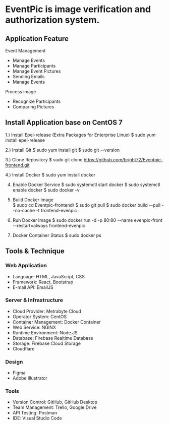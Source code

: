 # EventPic is image verification and authorization system.

## Application Feature

Event Management
- Manage Events
- Manage Participants
- Manage Event Pictures
- Sending Emails
- Manage Events

Process image
- Recognize Participants
- Comparing Pictures

## Install Application base on CentOS 7

1.) Install Epel-release (Extra Packages for Enterprise Linux) 
    $ sudo yum install epel-release

2.) Install Git 
    $ sudo yum install git
    $ sudo git --version

3.) Clone Repository 
    $ sudo git clone https://github.com/bright72/Eventpic-frontend.git

4.) Install Docker 
    $ sudo yum install docker

4) Enable Docker Service 
    $ sudo systemctl start docker
    $ sudo systemctl enable docker
    $ sudo docker -v

5) Build Docker Image  
    $ sudo cd Eventpic-frontend/
    $ sudo git pull
    $ sudo docker build  --pull --no-cache -t frontend-evenpic .

6) Run Docker Image 
    $ sudo docker run -d -p 80:80 --name evenpic-front --restart=always frontend-evenpic

7) Docker Container Status
    $ sudo docker ps

## Tools & Technique
### Web Application
- Language: HTML, JavaScript, CSS
- Framework: React, Bootstrap
- E-mail API: EmailJS

### Server & Infrastructure
- Cloud Provider: Metrabyte Cloud
- Operator System: CentOS
- Container Management: Docker Container
- Web Service: NGINX
- Runtime Environment: Node.JS
- Database: Firebase Realtime Database
- Storage: Firebase Cloud Storage
- Cloudflare

### Design
- Figma
- Adobe Illustrator

### Tools
- Version Control: GitHub, GitHub Desktop
- Team Management: Trello, Google Drive
- API Testing: Postman
- IDE: Visual Studio Code
